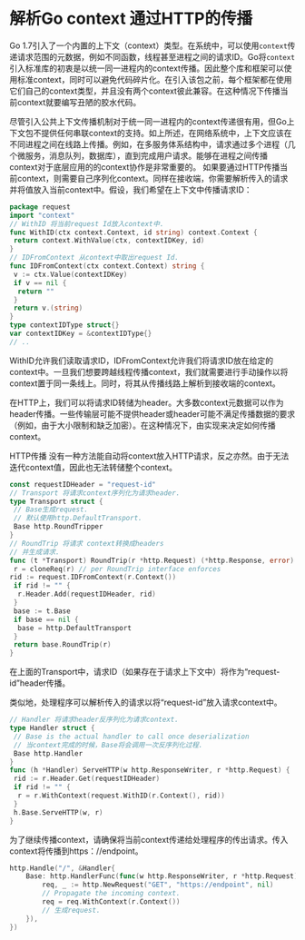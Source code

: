 # 解析Go context 通过HTTP的传播

Go 1.7引入了一个内置的上下文（context）类型。在系统中，可以使用`context`传递请求范围的元数据，例如不同函数，线程甚至进程之间的请求ID。Go将`context`引入标准库的初衷是以统一同一进程内的context传播。因此整个库和框架可以使用标准context，同时可以避免代码碎片化。在引入该包之前，每个框架都在使用它们自己的context类型，并且没有两个context彼此兼容。在这种情况下传播当前context就要编写丑陋的胶水代码。

尽管引入公共上下文传播机制对于统一同一进程内的context传递很有用，但Go上下文包不提供任何串联context的支持。如上所述，在网络系统中，上下文应该在不同进程之间在线路上传播。例如，在多服务体系结构中，请求通过多个进程（几个微服务，消息队列，数据库），直到完成用户请求。能够在进程之间传播context对于底层应用的的context协作是非常重要的。
	如果要通过HTTP传播当前context，则需要自己序列化context。同样在接收端，你需要解析传入的请求并将值放入当前context中。假设，我们希望在上下文中传播请求ID：

```go
package request
import "context"
// WithID 将当前request Id放入context中.
func WithID(ctx context.Context, id string) context.Context {
 return context.WithValue(ctx, contextIDKey, id)
}
// IDFromContext 从context中取出request Id.
func IDFromContext(ctx context.Context) string {
 v := ctx.Value(contextIDKey)
 if v == nil {
  return ""
 }
 return v.(string)
}
type contextIDType struct{}
var contextIDKey = &contextIDType{}
// ..
```

WithID允许我们读取请求ID，IDFromContext允许我们将请求ID放在给定的context中。一旦我们想要跨越线程传播context，我们就需要进行手动操作以将context置于同一条线上。同时，将其从传播线路上解析到接收端的context。

在HTTP上，我们可以将请求ID转储为header。大多数context元数据可以作为header传播。一些传输层可能不提供header或header可能不满足传播数据的要求（例如，由于大小限制和缺乏加密）。在这种情况下，由实现来决定如何传播context。

HTTP传播
没有一种方法能自动将context放入HTTP请求，反之亦然。由于无法迭代context值，因此也无法转储整个context。

```go
const requestIDHeader = "request-id"
// Transport 将请求context序列化为请求header.
type Transport struct {
 // Base生成request.
 // 默认使用http.DefaultTransport.
 Base http.RoundTripper
}
// RoundTrip 将请求 context转换成headers
// 并生成请求.
func (t *Transport) RoundTrip(r *http.Request) (*http.Response, error) {
 r = cloneReq(r) // per RoundTrip interface enforces
rid := request.IDFromContext(r.Context())
 if rid != "" {
  r.Header.Add(requestIDHeader, rid)
 }
 base := t.Base
 if base == nil {
  base = http.DefaultTransport
 }
 return base.RoundTrip(r)
}
```

在上面的Transport中，请求ID（如果存在于请求上下文中）将作为“request-id”header传播。

类似地，处理程序可以解析传入的请求以将“request-id”放入请求context中。

```go
// Handler 将请求header反序列化为请求context.
type Handler struct {
 // Base is the actual handler to call once deserialization
 // 当context完成的时候，Base将会调用一次反序列化过程.
 Base http.Handler
}
func (h *Handler) ServeHTTP(w http.ResponseWriter, r *http.Request) {
 rid := r.Header.Get(requestIDHeader)
 if rid != "" {
  r = r.WithContext(request.WithID(r.Context(), rid))
 }
 h.Base.ServeHTTP(w, r)
}
```

为了继续传播context，请确保将当前context传递给处理程序的传出请求。传入context将传播到https：//endpoint。

```go
http.Handle("/", &Handler{
    Base: http.HandlerFunc(func(w http.ResponseWriter, r *http.Request) {
        req, _ := http.NewRequest("GET", "https://endpoint", nil)
        // Propagate the incoming context.
        req = req.WithContext(r.Context()) 
        // 生成request.
    }),
})
```